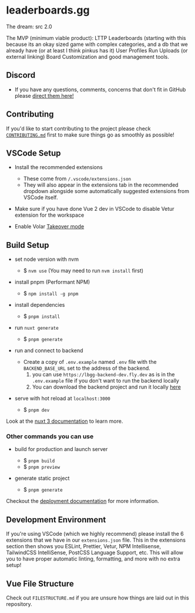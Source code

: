 # leaderboards.gg

The dream: src 2.0

The MVP (minimum viable product):
LTTP Leaderboards (starting with this because its an okay sized game with complex categories, and a db that we already have (or at least I think pinkus has it)
User Profiles
Run Uploads (or external linking)
Board Customization and good management tools.

## Discord

- If you have any questions, comments, concerns that don't fit in GitHub please [direct them here!](https://discord.com/invite/TZvfau25Vb)

## Contributing

If you'd like to start contributing to the project please check [`CONTRIBUTING.md`](https://github.com/leaderboardsgg/leaderboard-site/blob/main/CONTRIBUTING.md) first to make sure things go as smoothly as possible!

## VSCode Setup

- Install the recommended extensions

  - These come from `/.vscode/extensions.json`
  - They will also appear in the extensions tab in the recommended dropdown alongside some automatically suggested extensions from VSCode itself.

- Make sure if you have done Vue 2 dev in VSCode to disable Vetur extension for the workspace
- Enable Volar [Takeover mode](https://vuejs.org/guide/typescript/overview.html#takeover-mode)

## Build Setup

- set node version with nvm
  - $ `nvm use`
  (You may need to run `nvm install` first)

- install pnpm (Performant NPM)
  - $ `npm install -g pnpm`

- install dependencies
  - $ `pnpm install`

- run `nuxt generate`
  - $ `pnpm generate`

- run and connect to backend
  
  - Create a copy of `.env.example` named `.env` file with the `BACKEND_BASE_URL` set to the address of the backend.
    1. you can use `https://lbgg-backend-dev.fly.dev` as is in the `.env.example` file if you don't want to run the backend locally
    2. You can download the backend project and run it locally [here](https://github.com/leaderboardsgg/leaderboard-backend)

- serve with hot reload at `localhost:3000`
  - $ `pnpm dev`

Look at the [nuxt 3 documentation](https://v3.nuxtjs.org) to learn more.

### Other commands you can use

- build for production and launch server
  - $ `pnpm build`
  - $ `pnpm preview`

- generate static project
  - $ `pnpm generate`

Checkout the [deployment documentation](https://v3.nuxtjs.org/guide/deploy/presets) for more information.

## Development Environment

If you're using VSCode (which we highly recommend) please install the 6 extensions that we have in our `extensions.json` file. This in the extensions section then shows you ESLint, Prettier, Vetur, NPM Intellisense, TailwindCSS IntelliSense, PostCSS Language Support, etc. This will allow you to have proper automatic linting, formatting, and more with no extra setup!

## Vue File Structure

Check out `FILESTRUCTURE.md` if you are unsure how things are laid out in this repository.
